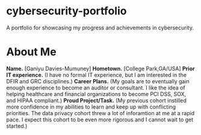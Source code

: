 # cybersecurity-portfolio
A portfolio for showcasing my progress and achievements in cybersecurity.
# About Me
**Name.** [Ganiyu Davies-Mumuney]
**Hometown.** [College Park,GA/USA]
**Prior IT experience.**
(I have no formal IT experience, but I am interested in the DFIR and GRC disciplines.)
**Career Plans.**
(My goals are to eventually gain enough experience to become an auditor or consultant. I like the idea of helping healthcare and financial organizations to become PCI DSS, SOX, and HIPAA compliant.)
**Proud Project/Task.**
(My previous cohort instilled more confidence in my abilities to learn and keep up with conflicting priorities. The data privacy cohort threw a lot of inforamtion at me at a rapid pace. I expect this cohort to be even more rigorous and I cannot wait to get started.)
